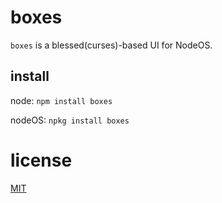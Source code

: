 # boxes

`boxes` is a blessed(curses)-based UI for NodeOS.

## install

node: `npm install boxes`

nodeOS: `npkg install boxes`

# license

[MIT](LICENSE)
